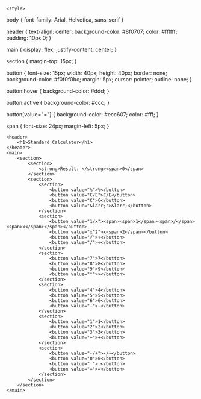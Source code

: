 <!DOCTYPE html>
<html lang="en">

<head>
    <meta charset="UTF-8">
    <meta name="viewport" content="width=device-width, initial-scale=1.0">
    <title>Standard Calculator</title>
    <link rel="stylesheet" href="calculator.css">


    <style>

body {
    font-family: Arial, Helvetica, sans-serif
}

header {
    text-align: center;
    background-color: #8f0707;
    color: #ffffff;
    padding: 10px 0;
}

main {
    display: flex;
    justify-content: center;
}

section {
    margin-top: 15px;
}

button {
    font-size: 15px;
    width: 40px;
    height: 40px;
    border: none;
    background-color: #f0f0f0bc;
    margin: 5px;
    cursor: pointer;
    outline: none;
}

button:hover {
    background-color: #ddd;
}

button:active {
    background-color: #ccc;
}

button[value="="] {
    background-color: #ecc607;
    color: #fff;
}

span {
    font-size: 24px;
    margin-left: 5px;
}


   
   
   </style>


</head>

<body>

    <header>
        <h1>Standard Calculator</h1>
    </header>
    <main>
        <section>
            <section>
                <strong>Result: </strong><span>0</span>
            </section>
            <section>
                <section>
                    <button value="%">%</button>
                    <button value="C/E">C/E</button>
                    <button value="C">C</button>
                    <button value="&larr;">&larr;</button>
                </section>
                <section>
                    <button value="1/x"><span><span>1</span><span>/</span><span>x</span></span></button>
                    <button value="x^2">x<span>2</span></button>
                    <button value="√">√</button>
                    <button value="/">÷</button>
                </section>
                <section>
                    <button value="7">7</button>
                    <button value="8">8</button>
                    <button value="9">9</button>
                    <button value="*">×</button>
                </section>
                <section>
                    <button value="4">4</button>
                    <button value="5">5</button>
                    <button value="6">6</button>
                    <button value="-">-</button>
                </section>
                <section>
                    <button value="1">1</button>
                    <button value="2">2</button>
                    <button value="3">3</button>
                    <button value="+">+</button>
                </section>
                <section>
                    <button value="-/+">-/+</button>
                    <button value="0">0</button>
                    <button value=".">.</button>
                    <button value="=">=</button>
                </section>
            </section>
        </section>
    </main>


</body>

</html
